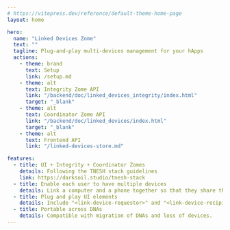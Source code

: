 ```yaml
---
# https://vitepress.dev/reference/default-theme-home-page
layout: home

hero:
  name: "Linked Devices Zome"
  text: ""
  tagline: Plug-and-play multi-devices management for your hApps
  actions:
    - theme: brand
      text: Setup
      link: /setup.md
    - theme: alt
      text: Integrity Zome API
      link: "/backend/doc/linked_devices_integrity/index.html"
      target: "_blank"
    - theme: alt
      text: Coordinator Zome API
      link: "/backend/doc/linked_devices/index.html"
      target: "_blank"
    - theme: alt
      text: Frontend API
      link: "/linked-devices-store.md"

features:
  - title: UI + Integrity + Coordinator Zomes
    details: Following the TNESH stack guidelines
    link: https://darksoil.studio/tnesh-stack
  - title: Enable each user to have multiple devices
    details: Link a computer and a phone together so that they share the same user experience.
  - title: Plug and play UI elements
    details: Include "<link-device-requestor>" and "<link-device-recipient>", they will handle all the process for you.
  - title: Portable across DNAs
    details: Compatible with migration of DNAs and loss of devices.
---
```

